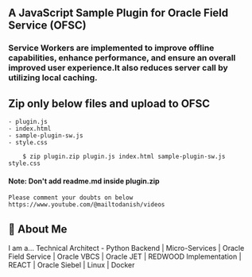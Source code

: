 ## A JavaScript Sample Plugin for Oracle Field Service (OFSC)

### Service Workers are implemented to improve offline capabilities, enhance performance, and ensure an overall improved user experience.It also reduces server call by utilizing local caching.

## Zip only below files and upload to OFSC

    - plugin.js
    - index.html
    - sample-plugin-sw.js
    - style.css

```
    $ zip plugin.zip plugin.js index.html sample-plugin-sw.js style.css
```

#### Note: Don't add readme.md inside plugin.zip

```
Please comment your doubts on below
https://www.youtube.com/@mailtodanish/videos
```



## 🚀 About Me
I am a...
Technical Architect - Python Backend | Micro-Services | Oracle Field Service | Oracle VBCS | Oracle JET | REDWOOD Implementation | REACT | Oracle Siebel | Linux | Docker

